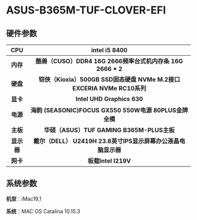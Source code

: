 # ASUS-B365M-TUF-CLOVER-EFI


## 硬件参数

|     CPU      |                        intel i5 8400                        |
| :----------: | :----------------------------------------------------------: |
|   **内存**   |  **酷兽（CUSO）DDR4 16G 2666频率台式机内存条 16G 2666 * 2**  |
|   **硬盘**   | **铠侠（Kioxia）500GB SSD固态硬盘 NVMe M.2接口 EXCERIA NVMe RC10系列** |
|   **显卡**   |                  **Intel UHD Graphics 630**                  |
|   **电源**   |    **海韵 (SEASONIC)FOCUS GX550 550W电源 80PLUS金牌全模**    |
|   **主板**   |       **华硕（ASUS）TUF GAMING B365M-PLUS主板**        |
| **显示器**  | **戴尔（DELL） U2419H 23.8英寸IPS显示屏幕办公液晶电脑显示器** |
| **网卡** |    **板载Intel I219V**     |

## 系统参数

**机型**：iMac19,1 

**系统**：MAC OS Catalina 10.15.3

